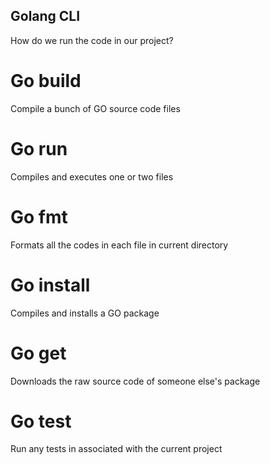 ## Golang CLI

How do we run the code in our project?

# Go build

Compile a bunch of GO source code files

# Go run

Compiles and executes one or two files

# Go fmt

Formats all the codes in each file in current directory

# Go install

Compiles and installs a GO package

# Go get

Downloads the raw source code of someone else's package

# Go test

Run any tests in associated with the current project
